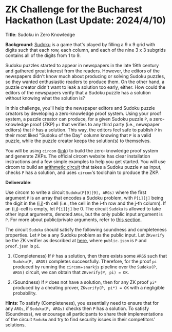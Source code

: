 # ZK Challenge for the Bucharest Hackathon (Last Update: 2024/4/10)

**Title**:
Sudoku in Zero Knowledge

**Background**:
[Sudoku](https://en.wikipedia.org/wiki/Sudoku) is a game that's played by filling a 9 x 9 grid with digits
such that each row, each column, and each of the nine 3 x 3 subgrids contains all of the digits from 1 to 9.

Sudoku puzzles started to appear in newspapers in the late 19th century and gathered great interest from the readers. However, the editors of the newspapers didn't know much about producing or solving Sudoku puzzles, so they wanted enthusiastic readers to produce them. On the other hand, a puzzle creator didn't want to leak a solution too early, either. How could the editors of the newspapers verify that a Sudoku puzzle has a solution without knowing what the solution is?

In this challenge, you'll help the newspaper editors and Sudoku puzzle creators by developing a zero-knowledge proof system. Using your proof system, a puzzle creator can produce, for a given Sudoku puzzle `P`, a zero-knowledge proof (ZKP) `pi` that verifies to any third party (i.e., newspaper editors) that `P` has a solution. This way, the editors feel safe to publish `P` in their most liked "Sudoku of the Day" column knowing that `P` is a valid puzzle, while the puzzle creator keeps the solution(s) to themselves.

You will be using `circom` ([link](https://docs.circom.io/)) to build the zero-knowledge proof system and generate ZKPs. 
The official circom website has clear installation instructions and a few simple examples to help you get started. 
You will use circom to build an [arithmetic circuit](https://docs.circom.io/background/background/#arithmetic-circuits) that takes a Sudoku puzzle `P` as input, checks `P` has a solution, and uses `circom`'s toolchain to produce the ZKP. 

**Deliverable**:

Use circom to write a circuit `Sudoku(P[9][9], ARGs)` where the first argument `P`
is an array that encodes a Sudoku problem, with `P[i][j]` being the digit in the (i,j)-th cell 
(i.e., the cell in the i-th row and the j-th column).
If an (i,j)-cell is empty, let `P[i][j]` be 0.
The circuit `Sudoku` is allowed to take other input arguments, denoted `ARGs`, 
but the only public input argument is `P`.
For more about public/private arguments,
refer to [this section](https://docs.circom.io/circom-language/signals/#public-and-private-signals).

The circuit `Sudoku` should satisfy the following soundness and completeness properties.
Let `P` be a any Sudoku problem as the public input.
Let `ZKverify` be the ZK verifier as described at [here](https://docs.circom.io/getting-started/proving-circuits/#verifying-a-proof),
where `public.json` is `P` and `proof.json` is `pi`. 

1. (Completeness)
   If `P` has a solution, then there exists some `ARGS` such that 
   `Sudoku(P, ARGS)` completes successfully.
   Therefore, for the proof `pi` produced by running the `circom`+`snarkjs` pipeline
   over the `Sudoku(P, ARGS)` circuit, we can obtain that `ZKverify(P, pi) = OK`.

2. (Soundness)
   If `P` does not have a solution, then for any ZK proof `pi*` produced by a cheating prover,
   `ZKverify(P, pi*) = OK` with a negligible probability.

**Hints**:
To satisfy (Completeness), you essentially need to ensure that
for any `ARGs`, if `Soduku(P, ARGs)` checks then `P` has a solution.
To satisfy (Soundness), we encourage all participants to share their implementations
of the circuit `Soduku` and try to find security issues in their competitors' solutions.
